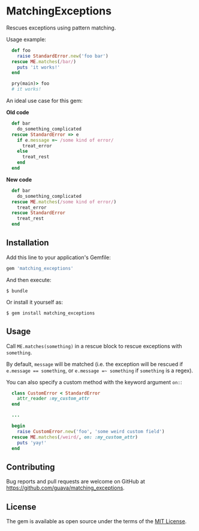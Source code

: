 # MatchingExceptions

Rescues exceptions using pattern matching.

Usage example:

```ruby
  def foo
    raise StandardError.new('foo bar')
  rescue ME.matches(/bar/)
    puts 'it works!'
  end

  pry(main)> foo
  # it works!
```

An ideal use case for this gem:

**Old code**
```ruby
  def bar
    do_something_complicated
  rescue StandardError => e
    if e.message =~ /some kind of error/
      treat_error
    else
      treat_rest
    end
  end
```

**New code**
```ruby
  def bar
    do_something_complicated
  rescue ME.matches(/some kind of error/)
    treat_error
  rescue StandardError
    treat_rest
  end
```

## Installation

Add this line to your application's Gemfile:

```ruby
gem 'matching_exceptions'
```

And then execute:

    $ bundle

Or install it yourself as:

    $ gem install matching_exceptions

## Usage

Call `ME.matches(something)` in a rescue block to rescue exceptions with `something`.

By default, `message` will be matched (i.e. the exception will be rescued if `e.message == something`, or `e.message =~ something` if `something` is a regex).

You can also specify a custom method with the keyword argument `on:`:

```ruby
  class CustomError < StandardError
    attr_reader :my_custom_attr
  end

  ...

  begin
    raise CustomError.new('foo', 'some weird custom field')
  rescue ME.matches(/weird/, on: :my_custom_attr)
    puts 'yay!'
  end
```

## Contributing

Bug reports and pull requests are welcome on GitHub at https://github.com/guava/matching_exceptions.

## License

The gem is available as open source under the terms of the [MIT License](http://opensource.org/licenses/MIT).
